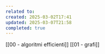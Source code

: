 ```yaml
---
related to: 
created: 2025-03-02T17:41
updated: 2025-03-07T21:58
completed: true
---
```

[[00 - algoritmi efficienti]]
[[01 - grafi]]
